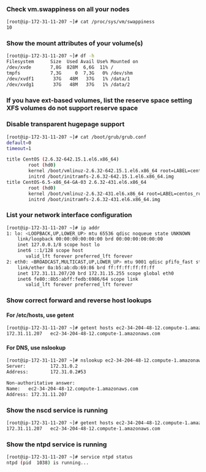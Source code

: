### Check vm.swappiness on all your nodes

```sh 
[root@ip-172-31-11-207 ~]# cat /proc/sys/vm/swappiness
10
```
### Show the mount attributes of your volume(s)


```sh
[root@ip-172-31-11-207 ~]# df -h
Filesystem      Size  Used Avail Use% Mounted on
/dev/xvde       7,8G  828M  6,6G  11% /
tmpfs           7,3G     0  7,3G   0% /dev/shm
/dev/xvdf1       37G   48M   37G   1% /data/1
/dev/xvdg1       37G   48M   37G   1% /data/2
```
### If you have ext-based volumes, list the reserve space setting XFS volumes do not support reserve space

### Disable transparent hugepage support

```sh
[root@ip-172-31-11-207 ~]# cat /boot/grub/grub.conf
default=0
timeout=1

title CentOS (2.6.32-642.15.1.el6.x86_64)
        root (hd0)
        kernel /boot/vmlinuz-2.6.32-642.15.1.el6.x86_64 root=LABEL=centos_root ro crashkernel=auto LANG=en_US.UTF-8 KEYTABLE=us transparent_hugepage=never
        initrd /boot/initramfs-2.6.32-642.15.1.el6.x86_64.img
title CentOS-6.5-x86_64-GA-03 2.6.32-431.el6.x86_64
        root (hd0)
        kernel /boot/vmlinuz-2.6.32-431.el6.x86_64 root=LABEL=centos_root ro transparent_hugepage=never
        initrd /boot/initramfs-2.6.32-431.el6.x86_64.img
```

### List your network interface configuration

```sh
[root@ip-172-31-11-207 ~]# ip addr
1: lo: <LOOPBACK,UP,LOWER_UP> mtu 65536 qdisc noqueue state UNKNOWN
    link/loopback 00:00:00:00:00:00 brd 00:00:00:00:00:00
    inet 127.0.0.1/8 scope host lo
    inet6 ::1/128 scope host
       valid_lft forever preferred_lft forever
2: eth0: <BROADCAST,MULTICAST,UP,LOWER_UP> mtu 9001 qdisc pfifo_fast state UP qlen 1000
    link/ether 0a:b5:ab:db:69:86 brd ff:ff:ff:ff:ff:ff
    inet 172.31.11.207/20 brd 172.31.15.255 scope global eth0
    inet6 fe80::8b5:abff:fedb:6986/64 scope link
       valid_lft forever preferred_lft forever
```

### Show correct forward and reverse host lookups
#### For /etc/hosts, use getent

```sh
[root@ip-172-31-11-207 ~]# getent hosts ec2-34-204-48-12.compute-1.amazonaws.com
172.31.11.207   ec2-34-204-48-12.compute-1.amazonaws.com
```
#### For DNS, use nslookup
```sh
[root@ip-172-31-11-207 ~]# nslookup ec2-34-204-48-12.compute-1.amazonaws.com
Server:         172.31.0.2
Address:        172.31.0.2#53

Non-authoritative answer:
Name:   ec2-34-204-48-12.compute-1.amazonaws.com
Address: 172.31.11.207
```

### Show the nscd service is running
```sh
[root@ip-172-31-11-207 ~]# getent hosts ec2-34-204-48-12.compute-1.amazonaws.com
172.31.11.207   ec2-34-204-48-12.compute-1.amazonaws.com
```
### Show the ntpd service is running
```sh
[root@ip-172-31-11-207 ~]# service ntpd status
ntpd (pid  1038) is running...
```
